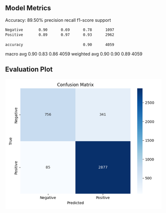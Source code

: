 ## Model Metrics
Accuracy: 89.50%
              precision    recall  f1-score   support

    Negative       0.90      0.69      0.78      1097
    Positive       0.89      0.97      0.93      2962

    accuracy                           0.90      4059
   macro avg       0.90      0.83      0.86      4059
weighted avg       0.90      0.90      0.89      4059

## Evaluation Plot
![Confusion Matrix](confusion_matrix.png)
